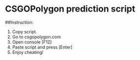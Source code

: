 # CSGOPolygon prediction script

##Instruction:
1) Copy script.
2) Go to csgopolygon.com
3) Open console [F12]
4) Paste script and press [Enter]
5) Enjoy cheating!
